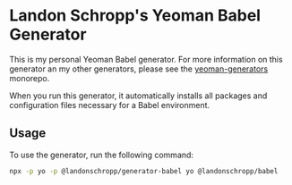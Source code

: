 # Landon Schropp's Yeoman Babel Generator

This is my personal Yeoman Babel generator. For more information on this generator an my other
generators, please see the [yeoman-generators](https://github.com/LandonSchropp/yeoman-generators)
monorepo.

When you run this generator, it automatically installs all packages and configuration files
necessary for a Babel environment.

## Usage

To use the generator, run the following command:

``` sh
npx -p yo -p @landonschropp/generator-babel yo @landonschropp/babel
```
